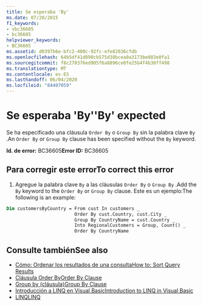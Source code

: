 ```yaml
---
title: Se esperaba 'By'
ms.date: 07/20/2015
f1_keywords:
- vbc36605
- bc36605
helpviewer_keywords:
- BC36605
ms.assetid: d0397b6e-bfc2-400c-92fc-efe82036cfdb
ms.openlocfilehash: 64b5df41d890cb575d38bcea0a3173be083e0fa1
ms.sourcegitcommit: f8c270376ed905f6a8896ce0fe25b4f4b38ff498
ms.translationtype: MT
ms.contentlocale: es-ES
ms.lasthandoff: 06/04/2020
ms.locfileid: "84407059"
---
```

# <a name="by-expected"></a><span data-ttu-id="c0a69-102">Se esperaba 'By'</span><span class="sxs-lookup"><span data-stu-id="c0a69-102">'By' expected</span></span>
<span data-ttu-id="c0a69-103">Se ha especificado una cláusula `Order By` o `Group By` sin la palabra clave `By` .</span><span class="sxs-lookup"><span data-stu-id="c0a69-103">An `Order By` or `Group By` clause has been specified without the `By` keyword.</span></span>  
  
 <span data-ttu-id="c0a69-104">**Id. de error:** BC36605</span><span class="sxs-lookup"><span data-stu-id="c0a69-104">**Error ID:** BC36605</span></span>  
  
## <a name="to-correct-this-error"></a><span data-ttu-id="c0a69-105">Para corregir este error</span><span class="sxs-lookup"><span data-stu-id="c0a69-105">To correct this error</span></span>  
  
1. <span data-ttu-id="c0a69-106">Agregue la palabra clave `By` a las cláusulas `Order By` o `Group By` .</span><span class="sxs-lookup"><span data-stu-id="c0a69-106">Add the `By` keyword to the `Order By` or `Group By` clause.</span></span> <span data-ttu-id="c0a69-107">Este es un ejemplo:</span><span class="sxs-lookup"><span data-stu-id="c0a69-107">The following is an example:</span></span>  
  
```vb  
Dim customersByCountry = From cust In customers _  
                         Order By cust.Country, cust.City _  
                         Group By CountryName = cust.Country _  
                         Into RegionalCustomers = Group, Count() _  
                         Order By CountryName  
```  
  
## <a name="see-also"></a><span data-ttu-id="c0a69-108">Consulte también</span><span class="sxs-lookup"><span data-stu-id="c0a69-108">See also</span></span>

- [<span data-ttu-id="c0a69-109">Cómo: Ordenar los resultados de una consulta</span><span class="sxs-lookup"><span data-stu-id="c0a69-109">How to: Sort Query Results</span></span>](../programming-guide/language-features/linq/how-to-sort-query-results-by-using-linq.md)
- [<span data-ttu-id="c0a69-110">Cláusula Order By</span><span class="sxs-lookup"><span data-stu-id="c0a69-110">Order By Clause</span></span>](../language-reference/queries/order-by-clause.md)
- [<span data-ttu-id="c0a69-111">Group by (cláusula)</span><span class="sxs-lookup"><span data-stu-id="c0a69-111">Group By Clause</span></span>](../language-reference/queries/group-by-clause.md)
- [<span data-ttu-id="c0a69-112">Introducción a LINQ en Visual Basic</span><span class="sxs-lookup"><span data-stu-id="c0a69-112">Introduction to LINQ in Visual Basic</span></span>](../programming-guide/language-features/linq/introduction-to-linq.md)
- [<span data-ttu-id="c0a69-113">LINQ</span><span class="sxs-lookup"><span data-stu-id="c0a69-113">LINQ</span></span>](../programming-guide/language-features/linq/index.md)
